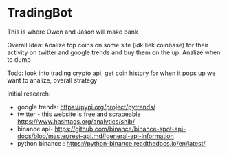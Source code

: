 # TradingBot
This is where Owen and Jason will make bank

Overall Idea: Analize top coins on some site (idk liek coinbase) for their activity on twitter and google trends and buy them on the up. Analize when to dump

Todo:  look into trading crypto api, get coin history for when it pops up we want to analize, overall strategy

Initial research:
- google trends: https://pypi.org/project/pytrends/
- twitter - this website is free and scrapeable https://www.hashtags.org/analytics/shib/
- binance api- https://github.com/binance/binance-spot-api-docs/blob/master/rest-api.md#general-api-information
- python binance : https://python-binance.readthedocs.io/en/latest/ 

